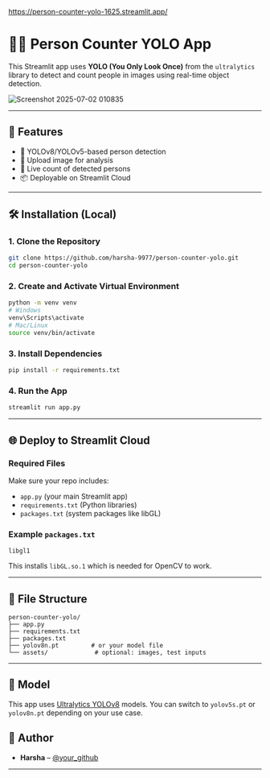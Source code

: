https://person-counter-yolo-1625.streamlit.app/

# 🧍‍♂️ Person Counter YOLO App

This Streamlit app uses **YOLO (You Only Look Once)** from the `ultralytics` library to detect and count people in images using real-time object detection.

![Screenshot 2025-07-02 010835](https://github.com/user-attachments/assets/d4bba3a9-8957-43ca-8340-c524d44a7326)


---

## 🚀 Features

- 🧠 YOLOv8/YOLOv5-based person detection
- 📸 Upload image for analysis
- 🔢 Live count of detected persons
- 📦 Deployable on Streamlit Cloud

---

## 🛠️ Installation (Local)

### 1. Clone the Repository

```bash
git clone https://github.com/harsha-9977/person-counter-yolo.git
cd person-counter-yolo
````

### 2. Create and Activate Virtual Environment

```bash
python -m venv venv
# Windows
venv\Scripts\activate
# Mac/Linux
source venv/bin/activate
```

### 3. Install Dependencies

```bash
pip install -r requirements.txt
```

### 4. Run the App

```bash
streamlit run app.py
```

---

## 🌐 Deploy to Streamlit Cloud

### Required Files

Make sure your repo includes:

* `app.py` (your main Streamlit app)
* `requirements.txt` (Python libraries)
* `packages.txt` (system packages like libGL)

### Example `packages.txt`

```
libgl1
```

This installs `libGL.so.1` which is needed for OpenCV to work.

---

## 📂 File Structure

```
person-counter-yolo/
├── app.py
├── requirements.txt
├── packages.txt
├── yolov8n.pt         # or your model file
└── assets/             # optional: images, test inputs
```

---

## 🧠 Model

This app uses [Ultralytics YOLOv8](https://docs.ultralytics.com/) models. You can switch to `yolov5s.pt` or `yolov8n.pt` depending on your use case.



## 👤 Author

* **Harsha** – [@your\_github](https://github.com/harsha-9977)

---


